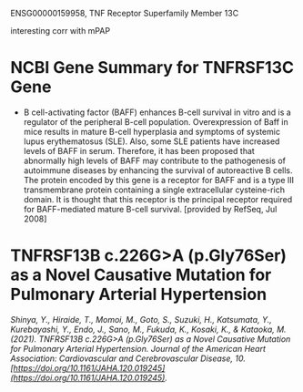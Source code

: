 ENSG00000159958, TNF Receptor Superfamily Member 13C

interesting corr with mPAP

# NCBI Gene Summary for TNFRSF13C Gene

[](https://www.ncbi.nlm.nih.gov/gene/115650)

- B cell-activating factor (BAFF) enhances B-cell survival in vitro and is a regulator of the peripheral B-cell population. Overexpression of Baff in mice results in mature B-cell hyperplasia and symptoms of systemic lupus erythematosus (SLE). Also, some SLE patients have increased levels of BAFF in serum. Therefore, it has been proposed that abnormally high levels of BAFF may contribute to the pathogenesis of autoimmune diseases by enhancing the survival of autoreactive B cells. The protein encoded by this gene is a receptor for BAFF and is a type III transmembrane protein containing a single extracellular cysteine-rich domain. It is thought that this receptor is the principal receptor required for BAFF-mediated mature B-cell survival. [provided by RefSeq, Jul 2008]

# TNFRSF13B c.226G>A (p.Gly76Ser) as a Novel Causative Mutation for Pulmonary Arterial Hypertension
*Shinya, Y., Hiraide, T., Momoi, M., Goto, S., Suzuki, H., Katsumata, Y., Kurebayashi, Y., Endo, J., Sano, M., Fukuda, K., Kosaki, K., & Kataoka, M. (2021). TNFRSF13B c.226G>A (p.Gly76Ser) as a Novel Causative Mutation for Pulmonary Arterial Hypertension. Journal of the American Heart Association: Cardiovascular and Cerebrovascular Disease, 10. [https://doi.org/10.1161/JAHA.120.019245](https://doi.org/10.1161/JAHA.120.019245).*